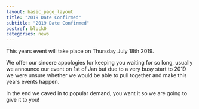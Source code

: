 ```yaml
---
layout: basic_page_layout
title: "2019 Date Confirmed"
subtitle: "2019 Date Confirmed"
postref: block0
categories: news
---
```


This years event will take place on Thursday July 18th 2019.

We offer our sincere appologies for keeping you waiting for so long, usually we announce our event on 1st of Jan but due to a very busy start to 2019 we were unsure whether we would be able to pull together and make this years events happen.

In the end we caved in to popular demand, you want it so we are going to give it to you! 

